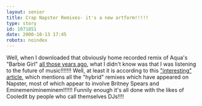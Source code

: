```yaml
---
layout: senior
title: Crap Napster Remixes- it's a new artform!!!!!
type: story
id: 1071851
date: 2000-10-13 17:45
robots: noindex
---
```

Well, when I downloaded that obviously home recorded remix of Aqua's "Barbie Girl" <a href="http://www.seniordads.fsnet.co.uk/seniordads/features/citizen/6.html#194">all those years ago</a>, what I didn't know was that I was listening to the future of music!!!!!!! Well, at least it is according to this <a href="http://www.villagevoice.com/issues/0034/dark.shtml">"interesting"  article</a>, which mentions all the "hybrid" remixes which have appeared on Napster, most of which appear to involve Britney Spears and Eminemenimineminem!!!!!! Funnily enough it's all done with the likes of Cooledit by people who call themselves DJs!!!!